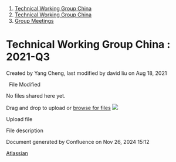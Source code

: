 1. [Technical Working Group China](index.html)
2. [Technical Working Group China](Technical-Working-Group-China_22151170.html)
3. [Group Meetings](Group-Meetings_22151180.html)

# Technical Working Group China : 2021-Q3

Created by Yang Cheng, last modified by david liu on Aug 18, 2021

  File Modified

No files shared here yet.

Drag and drop to upload or [browse for files]() ![](images/icons/wait.gif)

Upload file

File description

Document generated by Confluence on Nov 26, 2024 15:12

[Atlassian](http://www.atlassian.com/)
